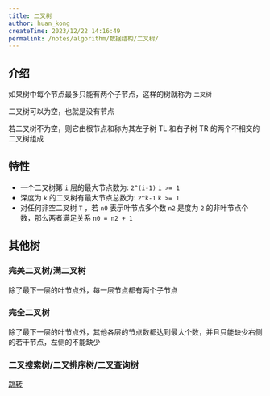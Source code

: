 ```yaml
---
title: 二叉树
author: huan_kong
createTime: 2023/12/22 14:16:49
permalink: /notes/algorithm/数据结构/二叉树/
---
```


## 介绍

如果树中每个节点最多只能有两个子节点，这样的树就称为 `二叉树`

二叉树可以为空，也就是没有节点

若二叉树不为空，则它由根节点和称为其左子树 TL 和右子树 TR 的两个不相交的二叉树组成

## 特性

- 一个二叉树第 `i` 层的最大节点数为: `2^(i-1)` `i >= 1`
- 深度为 `k` 的二叉树有最大节点总数为: `2^k-1` `k >= 1`
- 对任何非空二叉树 `T` ，若 `n0` 表示叶节点多个数 `n2` 是度为 `2` 的非叶节点个数，那么两者满足关系 `n0 = n2 + 1`

## 其他树

### 完美二叉树/满二叉树

除了最下一层的叶节点外，每一层节点都有两个子节点

### 完全二叉树

除了最下一层的叶节点外，其他各层的节点数都达到最大个数，并且只能缺少右侧的若干节点，左侧的不能缺少

### 二叉搜索树/二叉排序树/二叉查询树

[跳转](./12.二叉搜索树.md)
